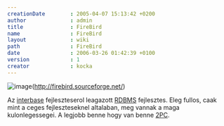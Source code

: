 ```yaml
---
creationDate        : 2005-04-07 15:13:42 +0200 
author              : admin 
title               : FireBird 
name                : FireBird 
layout              : wiki 
path                : FireBird 
date                : 2006-03-26 01:42:39 +0100 
version             : 1 
creator             : kocka 
---
```

![image](http://firebird.sourceforge.net/images/logo_left_90.gif)(http://firebird.sourceforge.net/)

Az [interbase](Missing.html) fejleszteserol leagazott [RDBMS](RDBMS.html) fejlesztes. Eleg fullos, caak mint a ceges fejleszteseknel altalaban, meg vannak a maga kulonlegessegei. A legjobb benne hogy van benne [2PC](2PC.html).
